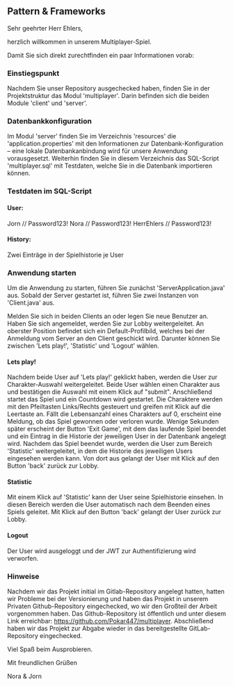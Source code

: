 ## Pattern & Frameworks

Sehr geehrter Herr Ehlers,

herzlich willkommen in unserem Multiplayer-Spiel.

Damit Sie sich direkt zurechtfinden ein paar Informationen vorab:

### Einstiegspunkt

Nachdem Sie unser Repository ausgechecked haben, finden Sie in der Projektstruktur das Modul 'multiplayer'. Darin befinden sich die beiden Module 'client' und 'server'.

### Datenbankkonfiguration

Im Modul 'server' finden Sie im Verzeichnis 'resources' die 'application.properties' mit den Informationen zur Datenbank-Konfiguration – eine lokale Datenbankanbindung wird für unsere Anwendung vorausgesetzt. Weiterhin finden Sie in diesem Verzeichnis das SQL-Script 'multiplayer.sql' mit Testdaten, welche Sie in die Datenbank importieren können.

### Testdaten im SQL-Script

#### User:
Jorn // Password123!
Nora // Password123!
HerrEhlers // Password123!

#### History:
Zwei Einträge in der Spielhistorie je User

### Anwendung starten

Um die Anwendung zu starten, führen Sie zunächst 'ServerApplication.java' aus. Sobald der Server gestartet ist, führen Sie zwei Instanzen von 'Client.java' aus.

Melden Sie sich in beiden Clients an oder legen Sie neue Benutzer an. Haben Sie sich angemeldet, werden Sie zur Lobby weitergeleitet. An oberster Position befindet sich ein Default-Profilbild, welches bei der Anmeldung vom Server an den Client geschickt wird. Darunter können Sie zwischen 'Lets play!', 'Statistic' und 'Logout' wählen.

#### Lets play!
Nachdem beide User auf 'Lets play!' geklickt haben, werden die User zur Charakter-Auswahl weitergeleitet. Beide User wählen einen Charakter aus und bestätigen die Auswahl mit einem Klick auf "submit". Anschließend startet das Spiel und ein Countdown wird gestartet. Die Charaktere werden mit den Pfeiltasten Links/Rechts gesteuert und greifen mit Klick auf die Leertaste an. Fällt die Lebensanzahl eines Charakters auf 0, erscheint eine Meldung, ob das Spiel gewonnen oder verloren wurde. Wenige Sekunden später erscheint der Button 'Exit Game', mit dem das laufende Spiel beendet und ein Eintrag in die Historie der jeweiligen User in der Datenbank angelegt wird. Nachdem das Spiel beendet wurde, werden die User zum Bereich 'Statistic' weitergeleitet, in dem die Historie des jeweiligen Users eingesehen werden kann. Von dort aus gelangt der User mit Klick auf den Button 'back' zurück zur Lobby.

#### Statistic
Mit einem Klick auf 'Statistic' kann der User seine Spielhistorie einsehen. In diesen Bereich werden die User automatisch nach dem Beenden eines Spiels geleitet. Mit Klick auf den Button 'back' gelangt der User zurück zur Lobby.

#### Logout
Der User wird ausgeloggt und der JWT zur Authentifizierung wird verworfen.

### Hinweise
Nachdem wir das Projekt initial im Gitlab-Repository angelegt hatten, hatten wir Probleme bei der Versionierung und haben das Projekt in unserem Privaten Github-Repository eingechecked, wo wir den Großteil der Arbeit vorgenommen haben. Das Github-Repository ist öffentlich und unter diesem Link erreichbar: https://github.com/Pokar447/multiplayer. Abschließend haben wir das Projekt zur Abgabe wieder in das bereitgestellte GitLab-Repository eingechecked.

Viel Spaß beim Ausprobieren.

Mit freundlichen Grüßen

Nora & Jorn
